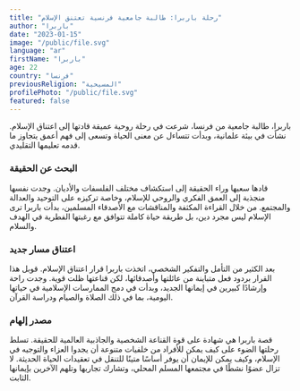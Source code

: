 ```yaml
---
title: "رحلة باربرا: طالبة جامعية فرنسية تعتنق الإسلام"
author: "باربرا"
date: "2023-01-15"
image: "/public/file.svg"
language: "ar"
firstName: "باربرا"
age: 22
country: "فرنسا"
previousReligion: "المسيحية"
profilePhoto: "/public/file.svg"
featured: false
---
```


باربرا، طالبة جامعية من فرنسا، شرعت في رحلة روحية عميقة قادتها إلى اعتناق الإسلام. نشأت في بيئة علمانية، وبدأت تتساءل عن معنى الحياة وتسعى إلى فهم أعمق يتجاوز ما قدمه تعليمها التقليدي.

### البحث عن الحقيقة

قادها سعيها وراء الحقيقة إلى استكشاف مختلف الفلسفات والأديان. وجدت نفسها منجذبة إلى العمق الفكري والروحي للإسلام، وخاصة تركيزه على التوحيد والعدالة والمجتمع. من خلال القراءة المكثفة والمناقشات مع الأصدقاء المسلمين، بدأت باربرا ترى الإسلام ليس مجرد دين، بل طريقة حياة كاملة تتوافق مع رغبتها الفطرية في الهدف والسلام.

### اعتناق مسار جديد

بعد الكثير من التأمل والتفكير الشخصي، اتخذت باربرا قرار اعتناق الإسلام. قوبل هذا القرار بردود فعل متباينة من عائلتها وأصدقائها، لكن قناعتها ظلت قوية. وجدت راحة وإرشادًا كبيرين في إيمانها الجديد، وبدأت في دمج الممارسات الإسلامية في حياتها اليومية، بما في ذلك الصلاة والصيام ودراسة القرآن.

### مصدر إلهام

قصة باربرا هي شهادة على قوة القناعة الشخصية والجاذبية العالمية للحقيقة. تسلط رحلتها الضوء على كيف يمكن للأفراد من خلفيات متنوعة أن يجدوا العزاء والتوجيه في الإسلام، وكيف يمكن للإيمان أن يوفر أساسًا متينًا للتنقل في تعقيدات الحياة الحديثة. لا تزال عضوًا نشطًا في مجتمعها المسلم المحلي، وتشارك تجاربها وتلهم الآخرين بإيمانها الثابت.